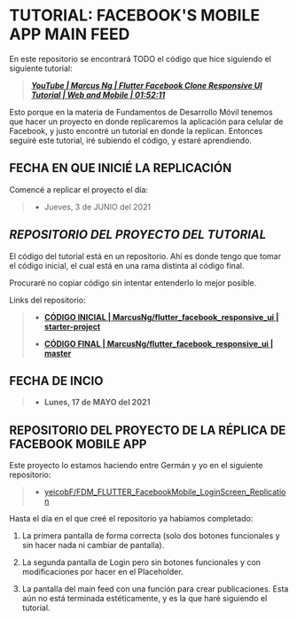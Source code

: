# **TUTORIAL: FACEBOOK'S MOBILE APP MAIN FEED**

En este repositorio se encontrará TODO el código que hice siguiendo el siguiente
tutorial:

> [***YouTube | Marcus Ng | Flutter Facebook Clone Responsive UI Tutorial | Web and Mobile | 01:52:11***](https://www.youtube.com/watch?v=HvLb5gdUfDE&ab_channel=MarcusNg "YouTube | Marcus Ng | Flutter Facebook Clone Responsive UI Tutorial | Web and Mobile | 01:52:11")

Esto porque en la materia de Fundamentos de Desarrollo Móvil tenemos que hacer
un proyecto en donde replicaremos la aplicación para celular de Facebook, y
justo encontré un tutorial en donde la replican. Entonces seguiré este tutorial,
iré subiendo el código, y estaré aprendiendo.

## FECHA EN QUE INICIÉ LA REPLICACIÓN

Comencé a replicar el proyecto el día:

> - Jueves, 3 de JUNIO del 2021

## ***REPOSITORIO DEL PROYECTO DEL TUTORIAL***

El código del tutorial está en un repositorio. Ahí es donde tengo que tomar el
código inicial, el cual está en una rama distinta al código final.

Procuraré no copiar código sin intentar entenderlo lo mejor posible.

Links del repositorio:

> - [**CÓDIGO INICIAL | MarcusNg/flutter_facebook_responsive_ui | starter-project**](https://github.com/MarcusNg/flutter_facebook_responsive_ui/tree/starter-project "CÓDIGO INICIAL | MarcusNg/flutter_facebook_responsive_ui")
>
> - [**CÓDIGO FINAL | MarcusNg/flutter_facebook_responsive_ui | master**](https://github.com/MarcusNg/flutter_facebook_responsive_ui/tree/master "CÓDIGO FINAL | MarcusNg/flutter_facebook_responsive_ui | master")

## **FECHA DE INCIO**

> - **Lunes, 17 de MAYO del 2021**

## REPOSITORIO DEL PROYECTO DE LA RÉPLICA DE FACEBOOK MOBILE APP

Este proyecto lo estamos haciendo entre Germán y yo en el siguiente repositorio:

> - [yeicobF/FDM_FLUTTER_FacebookMobile_LoginScreen_Replication](https://github.com/yeicobF/FDM_FLUTTER_FacebookMobile_LoginScreen_Replication "yeicobF/FDM_FLUTTER_FacebookMobile_LoginScreen_Replication")

Hasta el día en el que creé el repositorio ya habíamos completado:

1. La primera pantalla de forma correcta (solo dos botones funcionales y sin
   hacer nada ni cambiar de pantalla).

2. La segunda pantalla de Login pero sin botones funcionales y con
   modificaciones por hacer en el Placeholder.

3. La pantalla del main feed con una función para crear publicaciones. Esta aún
   no está terminada estéticamente, y es la que haré siguiendo el tutorial.
